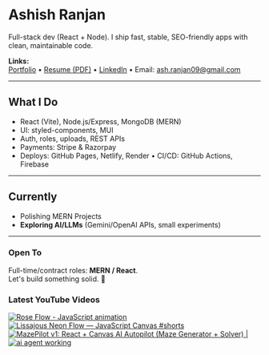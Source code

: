 # Ashish Ranjan

Full-stack dev (React + Node). I ship fast, stable, SEO-friendly apps with clean, maintainable code.

**Links:**  
[Portfolio](https://www.ashishranjan.net) • 
[Resume (PDF)](https://github.com/a2rp/resume/releases/latest/download/Ashish_Ranjan_Resume.pdf) • 
[LinkedIn](https://www.linkedin.com/in/aashishranjan/) • 
Email: ash.ranjan09@gmail.com

---

## What I Do
- React (Vite), Node.js/Express, MongoDB (MERN)
- UI: styled-components, MUI
- Auth, roles, uploads, REST APIs
- Payments: Stripe & Razorpay
- Deploys: GitHub Pages, Netlify, Render • CI/CD: GitHub Actions, Firebase

---

## Currently
- Polishing MERN Projects
- **Exploring AI/LLMs** (Gemini/OpenAI APIs, small experiments)

---

### Open To
Full-time/contract roles: **MERN / React**.  
Let's build something solid. 🚀

### Latest YouTube Videos
<p align="left">

<!-- BEGIN YOUTUBE-CARDS -->
[![Rose Flow - JavaScript animation](https://ytcards.demolab.com/?id=oL9fU-eDxAs&title=Rose+Flow+-+JavaScript+animation&lang=en&timestamp=1760786680&background_color=%230d1117&title_color=%23ffffff&stats_color=%23b3b3b3&max_title_lines=2&width=360&border_radius=10 "Rose Flow - JavaScript animation")](https://www.youtube.com/watch?v=oL9fU-eDxAs)
[![Lissajous Neon Flow — JavaScript Canvas #shorts](https://ytcards.demolab.com/?id=XIARl6_CEuY&title=Lissajous+Neon+Flow+%E2%80%94+JavaScript+Canvas+%23shorts&lang=en&timestamp=1760748325&background_color=%230d1117&title_color=%23ffffff&stats_color=%23b3b3b3&max_title_lines=2&width=360&border_radius=10 "Lissajous Neon Flow — JavaScript Canvas #shorts")](https://www.youtube.com/watch?v=XIARl6_CEuY)
[![MazePilot v1: React + Canvas AI Autopilot (Maze Generator + Solver) |](https://ytcards.demolab.com/?id=LS3cquWIOag&title=MazePilot+v1%3A+React+%2B+Canvas+AI+Autopilot+%28Maze+Generator+%2B+Solver%29+%7C&lang=en&timestamp=1757677448&background_color=%230d1117&title_color=%23ffffff&stats_color=%23b3b3b3&max_title_lines=2&width=360&border_radius=10 "MazePilot v1: React + Canvas AI Autopilot (Maze Generator + Solver) |")](https://www.youtube.com/watch?v=LS3cquWIOag)
[![ai agent working](https://ytcards.demolab.com/?id=-aXu0pWO2QQ&title=ai+agent+working&lang=en&timestamp=1756156216&background_color=%230d1117&title_color=%23ffffff&stats_color=%23b3b3b3&max_title_lines=2&width=360&border_radius=10 "ai agent working")](https://www.youtube.com/watch?v=-aXu0pWO2QQ)
<!-- END YOUTUBE-CARDS -->

</p>
